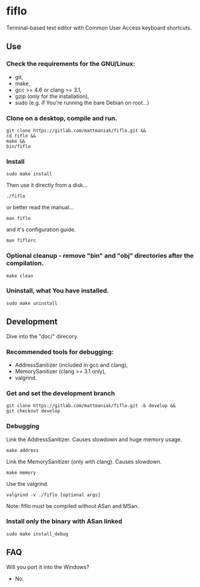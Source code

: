 # fiflo
Terminal-based text editor with Common User Access keyboard shortcuts.

## Use
### Check the requirements for the GNU/Linux:
- git,
- make,
- gcc >= 4.6 or clang >= 3.1,
- gzip (only for the installation),
- sudo (e.g. if You're running the bare Debian on root...)

### Clone on a desktop, compile and run.
```
git clone https://gitlab.com/mattmaniak/fiflo.git &&
cd fiflo &&
make &&
bin/fiflo
```

### Install
```
sudo make install
```

Then use it directly from a disk...
```
./fiflo
```

or better read the  manual...
```
man fiflo
```

and it's configuration guide.
```
man fiflorc
```

### Optional cleanup - remove "bin" and "obj" directories after the compilation.
```
make clean
```

### Uninstall, what You have installed.
```
sudo make uninstall
```

## Development
Dive into the "doc/" direcory.

### Recommended tools for debugging:
- AddressSanitizer (included in gcc and clang),
- MemorySanitizer (clang >= 3.1 only),
- valgrind.

### Get and set the development branch
```
git clone https://gitlab.com/mattmaniak/fiflo.git -b develop &&
git checkout develop
```

### Debugging
Link the AddressSanitizer. Causes slowdown and huge memory usage.
```
make address
```

Link the MemorySanitizer (only with clang). Causes slowdown.
```
make memory
```

Use the valgrind.
```
valgrind -v ./fiflo [optional args]
```
Note: fiflo must be compiled without ASan and MSan.

### Install only the binary with ASan linked
```
sudo make install_debug
```

## FAQ
Will you port it into the Windows?
- No.
